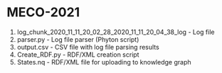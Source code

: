 # MECO-2021
1. log_chunk_2020_11_11_20_02_28_2020_11_11_20_04_38_log - Log file
2. parser.py - Log file parser (Phyton script)
3. output.csv - CSV file with log file parsing results
4. Create_RDF.py - RDF/XML creation script
5. States.nq - RDF/XML file for uploading to knowledge graph
